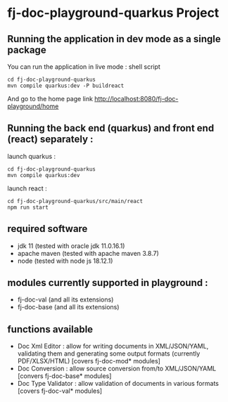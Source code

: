 # fj-doc-playground-quarkus Project


## Running the application in dev mode as a single package

You can run the application in live mode : 
shell script  

```
cd fj-doc-playground-quarkus
mvn compile quarkus:dev -P buildreact
```

And go to the home page link [http://localhost:8080/fj-doc-playground/home](http://localhost:8080/fj-doc-playground/home)

## Running the back end (quarkus) and front end (react) separately : 

launch quarkus : 

```
cd fj-doc-playground-quarkus
mvn compile quarkus:dev
```

launch react : 

```
cd fj-doc-playground-quarkus/src/main/react
npm run start
```

## required software
* jdk 11 (tested with oracle jdk 11.0.16.1)
* apache maven (tested with apache maven 3.8.7)
* node (tested with node js 18.12.1)

## modules currently supported in playground : 
* fj-doc-val (and all its extensions)
* fj-doc-base (and all its extensions)

## functions available
* Doc Xml Editor : allow for writing documents in XML/JSON/YAML, validating them and generating some output formats (currently PDF/XLSX/HTML) [covers fj-doc-mod* modules]
* Doc Conversion : allow source conversion from/to XML/JSON/YAML [convers fj-doc-base* modules]
* Doc Type Validator : allow validation of documents in various formats [covers fj-doc-val* modules]